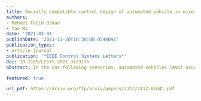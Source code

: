 ```yaml
---
title: Socially compatible control design of automated vehicle in mixed traffic
authors:
- Mehmet Fatih Ozkan
- Yao Ma
date: '2021-01-01'
publishDate: '2023-11-20T18:30:08.054409Z'
publication_types:
- article-journal
publication: '*IEEE Control Systems Letters*'
doi: 10.1109/LCSYS.2021.3133175
abstract: In the car-following scenarios, automated vehicles (AVs) usually plan motions without considering the impacts of their actions on the following human drivers. This paper aims to leverage such impacts to plan more efficient and socially desirable AV behaviors in human-AV interactions. Specifically, we introduce a socially compatible control design for the AV that benefits mixed traffic in the car-following scenarios. The proposed design enables the altruistic AV in human-AV interaction by integrating the social value orientation from psychology into its decision-making process. The altruistic AV generates socially desirable behaviors by optimizing both its own reward and courtesy to the following human driver’s original plan in the longitudinal motion. The results show that as compared to the egoistic AV, the altruistic AV significantly avoids disrupting the following human driver’s initial plan and leads the following human driver to achieve considerably smaller car-following gap distance and time headway. Moreover, we investigated the impacts of the socially compatible control design with different altruism levels of the AV using statistical assessments. The results collectively demonstrate the significant improvement in traffic-level metrics as a result of the AV’s altruistic behaviors in human-AV interactions.

featured: true

url_pdf: https://arxiv.org/ftp/arxiv/papers/2112/2112.02041.pdf
---
```

